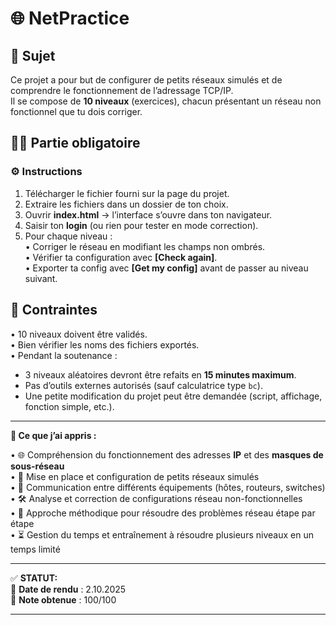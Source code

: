 # 🌐 NetPractice

## 📖 Sujet

Ce projet a pour but de configurer de petits réseaux simulés et de comprendre le fonctionnement de l’adressage TCP/IP.  
Il se compose de **10 niveaux** (exercices), chacun présentant un réseau non fonctionnel que tu dois corriger.  


## 🧑‍💻 Partie obligatoire

### ⚙️ Instructions
1. Télécharger le fichier fourni sur la page du projet.  
2. Extraire les fichiers dans un dossier de ton choix.  
3. Ouvrir **index.html** → l’interface s’ouvre dans ton navigateur.  
4. Saisir ton **login** (ou rien pour tester en mode correction).  
5. Pour chaque niveau :  
   • Corriger le réseau en modifiant les champs non ombrés.  
   • Vérifier ta configuration avec **[Check again]**.  
   • Exporter ta config avec **[Get my config]** avant de passer au niveau suivant.  


## 🔑 Contraintes

• 10 niveaux doivent être validés.  
• Bien vérifier les noms des fichiers exportés.  
• Pendant la soutenance :  
   - 3 niveaux aléatoires devront être refaits en **15 minutes maximum**.  
   - Pas d’outils externes autorisés (sauf calculatrice type `bc`).  
   - Une petite modification du projet peut être demandée (script, affichage, fonction simple, etc.).  

--- 

**🧠 Ce que j’ai appris :**    

• 🌐 Compréhension du fonctionnement des adresses **IP** et des **masques de sous-réseau**  
• 🔗 Mise en place et configuration de petits réseaux simulés  
• 📡 Communication entre différents équipements (hôtes, routeurs, switches)  
• 🛠️ Analyse et correction de configurations réseau non-fonctionnelles  
• 🎯 Approche méthodique pour résoudre des problèmes réseau étape par étape  
• ⏳ Gestion du temps et entraînement à résoudre plusieurs niveaux en un temps limité  

---

✅ **STATUT:**    
📅 **Date de rendu** : 2.10.2025  
📝 **Note obtenue** : 100/100   

---

